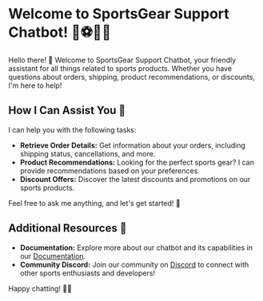 # Welcome to SportsGear Support Chatbot! 🏀⚽🎾👟

Hello there! 👋 Welcome to SportsGear Support Chatbot, your friendly assistant for all things related to sports products. Whether you have questions about orders, shipping, product recommendations, or discounts, I'm here to help!

## How I Can Assist You 🤖

I can help you with the following tasks:

- **Retrieve Order Details:** Get information about your orders, including shipping status, cancellations, and more.
- **Product Recommendations:** Looking for the perfect sports gear? I can provide recommendations based on your preferences.
- **Discount Offers:** Discover the latest discounts and promotions on our sports products.

Feel free to ask me anything, and let's get started! 🚀

## Additional Resources 🔗

- **Documentation:** Explore more about our chatbot and its capabilities in our [Documentation](https://docs.sportsgear.com).
- **Community Discord:** Join our community on [Discord](https://discord.gg/sportsgear) to connect with other sports enthusiasts and developers!

Happy chatting! 💬🎉
